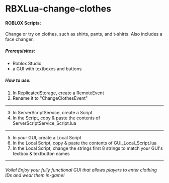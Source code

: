 # RBXLua-change-clothes
#### ROBLOX Scripts:
Change or try on clothes, such as shirts, pants, and t-shirts. Also includes a face changer.

##### Prerequisites:
- Roblox Studio
- a GUI with textboxes and buttons

##### How to use:
1. In ReplicatedStorage, create a RemoteEvent
2. Rename it to "ChangeClothesEvent"
---
3. In ServerScriptService, create a Script
4. In the Script, copy & paste the contents of ServerScriptService_Script.lua
---
5. In your GUI, create a Local Script
6. In the Local Script, copy & paste the contents of GUI_Local_Script.lua
7. In the Local Script, change the strings first 8 strings to match your GUI's textbox & textbutton names
---  
###### Voila! Enjoy your fully functional GUI that allows players to enter clothing IDs and wear them in-game!
